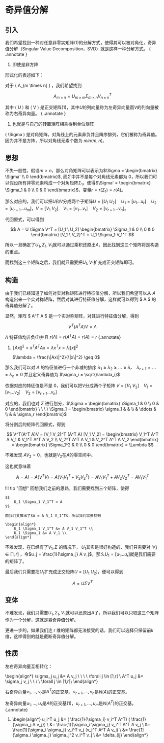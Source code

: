 # 奇异值分解

## 引入

我们希望找到一种对任意非零实矩阵(1)的分解方式，使得其可以被对角化，奇异值分解（Singular Value Decomposition，SVD）就是这样一种分解方式。
{ .annotate }

1.  即使是非方阵

形式化的表述如下：

对于 \( A_{m \times n} \) ，我们希望找到

$$
    A_{m \times n} = U_{m \times m} \Sigma_{m \times n} V_{n \times n}^T
$$

其中 \( U \) 和 \( V \) 是正交矩阵(1)，其中$U$的列向量称为左奇异向量而$V$的列向量被称为右奇异向量。
{ .annotate }

1.  也就是与自己的转置矩阵相乘得到单位矩阵

\( \Sigma \) 是对角矩阵，对角线上的元素非负并且降序排列，它们被称为奇异值。因为并不是方阵，所以对角线元素个数为 $min(m,n)$。

## 思想

不失一般性，假设$m>n$，那么对角矩阵可以表示为$\Sigma = \begin{bmatrix} \Sigma' \\ 0 \end{bmatrix}$, 而$\Sigma'$中并不是每个对角线元素都为 0，所以我们可以假设所有非零元素构成一个对角矩阵$\Sigma_1$，使得$\Sigma' = \begin{bmatrix} \Sigma_1 & 0 \\ 0 & 0 \end{bmatrix}$，变量$r = r(\Sigma_1) = r(A)$。

那么对应的，我们可以把$U$和$V$分成两个子矩阵$U = [U_1 \ U_2] \ \ \ \ U_1 = [ u_1 \dots u_r] \ \ \ \ U_2 = [u_{r+1} \dots u_m]$，$V = [V_1 \ V_2] \ \ \ \ V_1 = [ v_1 \dots v_r] \ \ \ \ V_2 = [v_{r+1} \dots v_n]$。

代回原式，可以得到

$$
    A = U \Sigma V^T = [U_1 \ U_2] \begin{bmatrix} \Sigma_1 & 0 \\ 0 & 0 \end{bmatrix} [V_1 \ V_2]^T = U_1 \Sigma_1 V_1^T
$$

所以一旦确定了$U_1, \Sigma_1, V_1$就可以通过乘积还原出$A$，因此找到这三个矩阵将是构造的重点。

而找到这三个矩阵之后，我们就只需要把$U_1,V_1$扩充成正交矩阵即可。

## 构造

由于我们已经知道了如何对实对称矩阵进行特征值分解，所以我们希望可以从 $A$ 构造出来一个实对称矩阵，然后对其进行特征值分解，这样就可以得到 $ A $ 的奇异值分解了。

显然，矩阵 $ A^T A $ 是一个实对称矩阵，对其进行特征值分解，得到

$$
    V^T (A^T A) V = \Lambda
$$

$\Lambda$ 特征值均非负(1)并且 $r(\Lambda) = r(A^T A) = r(A) = r$
{.annotate}

1.  $\|Ax\|^2 = x^T A^T A x = \lambda x^T x = \lambda \|x\|^2$

    $\lambda = \frac{\|Ax\|^2}{\|x\|^2} \geq 0$

那么我们可以对 $\Lambda$ 的特征值进行一个非减的排序 $\lambda_1 \geq \lambda_2 \geq \dots \geq \lambda_r \ \ \ \ \lambda_{r+1} = \dots = \lambda_n = 0$  并且定义奇异值为 $\sigma_i = \sqrt{\lambda_i}$

依据对应的特征值是不是 0，我们可以把$V$分成两个子矩阵 $V = [V_1 \ V_2] \ \ \ \ V_1 = [ v_1 \dots v_2] \ \ \ \ V_2 = [v_{r+1} \dots v_n]$

对应的，我们也对 $\Sigma$ 进行划分，$\Sigma = \begin{bmatrix} \Sigma_1 & 0 \\ 0 & 0 \end{bmatrix} \ \ \ \ \Sigma_1 = \begin{bmatrix} \sigma_1 & & \\ & \ddots & \\ & & \sigma_r \end{bmatrix}$

将分割后的矩阵代回原式，得到

$$
    V^T(A^T A)V = [V_1 V_2]^T (A^T A) [V_1 V_2] = \begin{bmatrix} V_1^T A^T A V_1 & V_1^T A^T A V_2 \\ V_2^T A^T A V_1 & V_2^T A^T A V_2 \end{bmatrix} = \begin{bmatrix} \Sigma_1^2 & 0 \\ 0 & 0 \end{bmatrix} = \Lambda
$$

不难发现 $AV_2 = 0$，也就是$V_2$在$A$的零空间中。

这也就意味着

$$
    A = A I = A(V^T V) = A (V_1 V_1^T + V_2 V_2^T) = A V_1 V_1^T + A V_2 V_2^T = A V_1 V_1^T
$$

!!! tip "回想"
    回想我们之前的思路，我们需要找到三个矩阵，使得

    $$
        U_1 \Sigma_1 V_1^T = A
    $$

    而我们又推出了$A = A V_1 V_1^T$，所以我们需要找到

    \begin{align*}
        U_1 \Sigma_1 V_1^T &= A V_1 V_1^T \\
        U_1 \Sigma_1 &= A V_1 \\
    \end{align*}

不难发现，在已经有了$V_1, \Sigma$ 的情况下， $U_1$其实是很好构造的，我们只需要对 $\forall j \in [1,r]$ ，令$u_j = \frac{1}{\sigma_j} A v_j$，那么$U_1 = [u_1 \dots u_r]$就是我们需要的矩阵了。

最后我们只需要把$U_1$扩充成正交矩阵$U = [U_1 \ U_2]$，便可以得到

$$
    A = U \Sigma V^T
$$

## 变体

不难发现，我们只需要$U_1, \Sigma_1, V_1$就可以还原出$A$了，所以我们可以只取这三个矩阵作为一个分解，这就是紧奇异值分解。

更进一步的，如果我们连 r 维的矩阵都无法接受的话，我们可以选择只保留前$k$维，这样得到的就是截断奇异值分解。

## 性质

左右奇异向量互相转化：

\begin{align*}
    \sigma_j u_j &= A v_j  \ \ \ \ \forall j \in [1,r] \\
    A^T u_j &= \sigma_j v_j \ \ \ \ \forall j \in [1,r]\\
\end{align*}

右奇异向量$v_1, \dots, v_r$是$A^T$的正交基，$v_{r+1}, \dots, v_n$是$N(A)$的正交基。

左奇异向量$u_1, \dots, u_r$是$A$的正交基(1)，$u_{r+1}, \dots, u_m$是$N(A^T)$的正交基。
{.annotate}

1.  \begin{align*}
        u_i^T u_j  &= ( \frac{1}{\sigma_i} v_i^T A^T) ( \frac{1}{\sigma_j A v_j}) \\
                    &= \frac{1}{\sigma_i \sigma_j} v_i^T A^T A v_j \\
                    &= \frac{1}{\sigma_i \sigma_j} v_i^T v_j (v_j^T A^T A v_j) \\
                    &= \frac{1}{\sigma_i \sigma_j} \sigma_j^2 v_i^T v_j \\
                    &= \delta_{ij}
    \end{align*}




